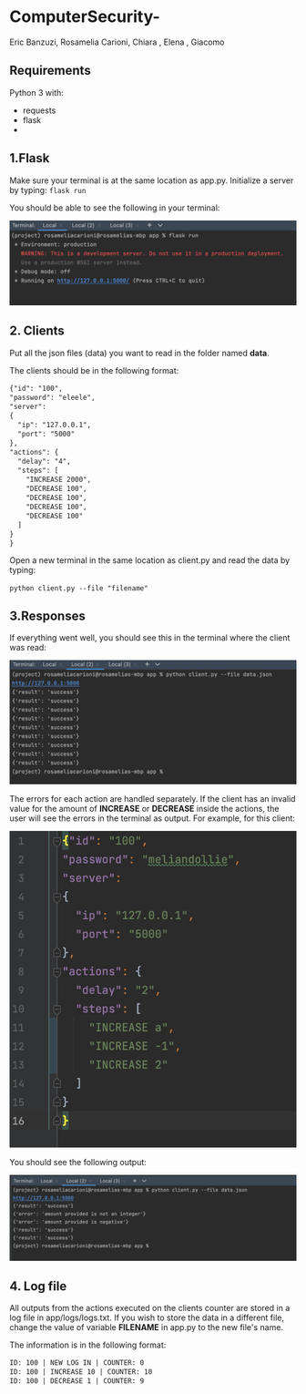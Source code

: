 # ComputerSecurity-
Eric Banzuzi, Rosamelia Carioni, Chiara , Elena ,  Giacomo

## Requirements
Python 3 with:
- requests
- flask
- 

## 1.Flask
Make sure your terminal is at the same location as app.py. 
Initialize a server by typing:
`flask run`

You should be able to see the following in your  terminal:

![alt text](resources/Image%2020-09-2022%20at%2019.12.jpg)

## 2. Clients
Put all the json files (data) you  want to read in the folder named **data**.

The clients should be in the following format:

```
{"id": "100",
"password": "eleele",
"server":
{
  "ip": "127.0.0.1",
  "port": "5000"
},
"actions": {
  "delay": "4",
  "steps": [
    "INCREASE 2000",
    "DECREASE 100",
    "DECREASE 100",
    "DECREASE 100",
    "DECREASE 100"
  ]
}
}
```

Open a new terminal in the same location as client.py and read the data by typing:

`python client.py --file "filename"`

## 3.Responses
If everything went well, you should see this in the terminal where the client was read:

![alt text](resources/Image%2020-09-2022%20at%2019.13.jpg)

The errors for each action are handled separately.
If the client has an invalid value for the amount of **INCREASE** or **DECREASE** inside the actions,
the user will see the errors in the terminal as output. For example, for this client:

![alt text](resources/Image%2020-09-2022%20at%2019.19.jpg)

You should see the following output:

![alt text](resources/Image%2020-09-2022%20at%2019.18.jpg)

## 4. Log file
All outputs from the actions executed on the clients counter are stored in a log file in app/logs/logs.txt. 
If you wish to store the data in a different file, change the value of variable **FILENAME** in app.py to the new file's name.

The information is in the following format:
```
ID: 100 | NEW LOG IN | COUNTER: 0
ID: 100 | INCREASE 10 | COUNTER: 10
ID: 100 | DECREASE 1 | COUNTER: 9
```
